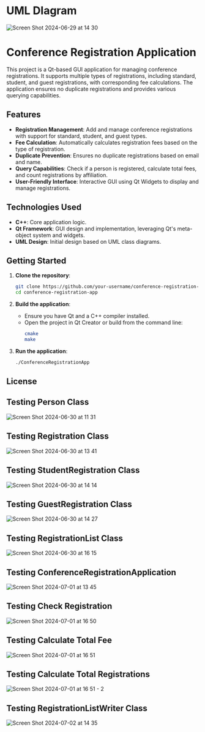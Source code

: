 # UML DIagram

![Screen Shot 2024-06-29 at 14 30](https://github.com/Sequence-94/Conference_Registration_Application/assets/53806574/233fb997-e9d9-43b5-bbd9-49cf0d0f6622)


# Conference Registration Application

This project is a Qt-based GUI application for managing conference registrations. It supports multiple types of registrations, including standard, student, and guest registrations, with corresponding fee calculations. The application ensures no duplicate registrations and provides various querying capabilities.

## Features

- **Registration Management**: Add and manage conference registrations with support for standard, student, and guest types.
- **Fee Calculation**: Automatically calculates registration fees based on the type of registration.
- **Duplicate Prevention**: Ensures no duplicate registrations based on email and name.
- **Query Capabilities**: Check if a person is registered, calculate total fees, and count registrations by affiliation.
- **User-Friendly Interface**: Interactive GUI using Qt Widgets to display and manage registrations.

## Technologies Used

- **C++**: Core application logic.
- **Qt Framework**: GUI design and implementation, leveraging Qt's meta-object system and widgets.
- **UML Design**: Initial design based on UML class diagrams.

## Getting Started

1. **Clone the repository**:
    ```sh
    git clone https://github.com/your-username/conference-registration-app.git
    cd conference-registration-app
    ```

2. **Build the application**:
    - Ensure you have Qt and a C++ compiler installed.
    - Open the project in Qt Creator or build from the command line:
      ```sh
      cmake
      make
      ```

3. **Run the application**:
    ```sh
    ./ConferenceRegistrationApp
    ```

## License

## Testing Person Class

![Screen Shot 2024-06-30 at 11 31](https://github.com/Sequence-94/Conference_Registration_Application/assets/53806574/548a4c51-4e23-4014-9300-2d4f6deffdca)


## Testing Registration Class

![Screen Shot 2024-06-30 at 13 41](https://github.com/Sequence-94/Conference_Registration_Application/assets/53806574/9bae2f31-c43d-47e1-b6d8-56c6d422bd57)


## Testing StudentRegistration Class

![Screen Shot 2024-06-30 at 14 14](https://github.com/Sequence-94/Conference_Registration_Application/assets/53806574/bef85f74-12f7-4b96-8179-035c75fde32c)

## Testing GuestRegistration Class

![Screen Shot 2024-06-30 at 14 27](https://github.com/Sequence-94/Conference_Registration_Application/assets/53806574/a7fa4148-3658-40ae-a70f-d4ff6dec96ab)

## Testing RegistrationList Class

![Screen Shot 2024-06-30 at 16 15](https://github.com/Sequence-94/Conference_Registration_Application/assets/53806574/8481c275-ce0b-4a7d-b832-dd6b74b1d96b)

## Testing ConferenceRegistrationApplication

![Screen Shot 2024-07-01 at 13 45](https://github.com/Sequence-94/Conference_Registration_Application/assets/53806574/6f8a6316-aa2d-4879-b3b0-f9288bd561ed)

## Testing Check Registration

![Screen Shot 2024-07-01 at 16 50](https://github.com/Sequence-94/Conference_Registration_Application/assets/53806574/46adb68d-82cf-4656-8dff-f6c6749083a2)


## Testing Calculate Total Fee

![Screen Shot 2024-07-01 at 16 51](https://github.com/Sequence-94/Conference_Registration_Application/assets/53806574/e572dd84-212a-4fd1-be71-a3daf693b341)


## Testing Calculate Total Registrations

![Screen Shot 2024-07-01 at 16 51 - 2](https://github.com/Sequence-94/Conference_Registration_Application/assets/53806574/dc09502d-40e2-4ca1-b789-c0c3da8b0587)

## Testing RegistrationListWriter Class

![Screen Shot 2024-07-02 at 14 35](https://github.com/Sequence-94/Conference_Registration_Application/assets/53806574/6c31220d-4e24-4dbe-a3b6-76d0949c17eb)


